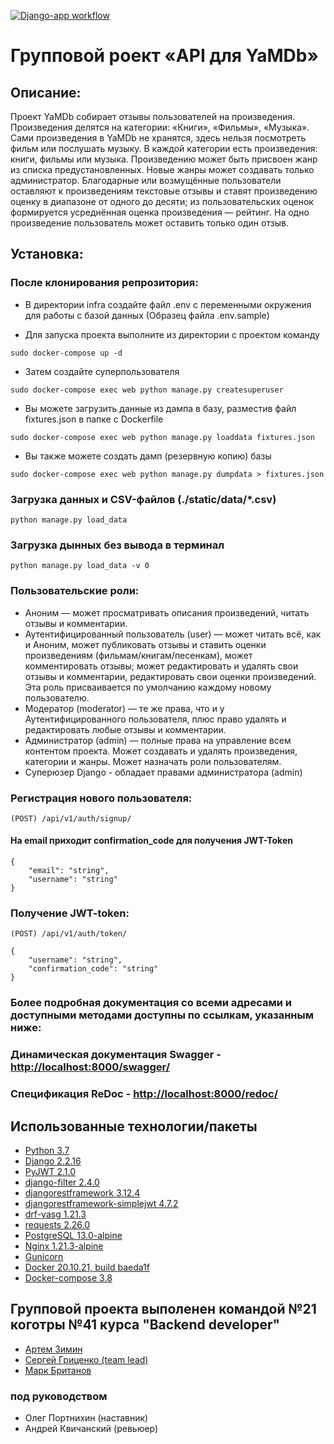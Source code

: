[![Django-app workflow](https://github.com/G1lza92/yamdb_final/actions/workflows/yamdb_workflow.yml/badge.svg)](https://github.com/G1lza92/yamdb_final/actions/workflows/yamdb_workflow.yml)

# Групповой роект «API для YaMDb»
## Описание:
Проект YaMDb собирает отзывы пользователей на произведения. Произведения делятся на категории: «Книги», «Фильмы», «Музыка».
Сами произведения в YaMDb не хранятся, здесь нельзя посмотреть фильм или послушать музыку.
В каждой категории есть произведения: книги, фильмы или музыка.
Произведению может быть присвоен жанр из списка предустановленных. Новые жанры может создавать только администратор.
Благодарные или возмущённые пользователи оставляют к произведениям текстовые отзывы и ставят произведению оценку в диапазоне от одного до десяти; из пользовательских оценок формируется усреднённая оценка произведения — рейтинг. На одно произведение пользователь может оставить только один отзыв.
## Установка:
### После клонирования репрозитория:
* В директории infra создайте файл .env с переменными окружения для работы с базой данных (Образец файла .env.sample)
>
* Для запуска проекта выполните из директории с проектом команду
>
```sudo docker-compose up -d```
>
* Затем создайте суперпользователя
>
```sudo docker-compose exec web python manage.py createsuperuser```
>
* Вы можете загрузить данные из дампа в базу, разместив файл fixtures.json в папке с Dockerfile
>
```sudo docker-compose exec web python manage.py loaddata fixtures.json```
>
* Вы также можете создать дамп (резервную копию) базы
>
```sudo docker-compose exec web python manage.py dumpdata > fixtures.json```
>
### Загрузка данных и CSV-файлов (./static/data/*.csv) 
```python manage.py load_data```
### Загрузка дынных без вывода в терминал
```python manage.py load_data -v 0```
>
### Пользовательские роли:
* Аноним — может просматривать описания произведений, читать отзывы и комментарии.
* Аутентифицированный пользователь (user) — может читать всё, как и Аноним, может публиковать отзывы и ставить оценки произведениям (фильмам/книгам/песенкам), может комментировать отзывы; может редактировать и удалять свои отзывы и комментарии, редактировать свои оценки произведений. Эта роль присваивается по умолчанию каждому новому пользователю.
* Модератор (moderator) — те же права, что и у Аутентифицированного пользователя, плюс право удалять и редактировать любые отзывы и комментарии.
* Администратор (admin) — полные права на управление всем контентом проекта. Может создавать и удалять произведения, категории и жанры. Может назначать роли пользователям.
* Суперюзер Django - обладает правами администратора (admin) 
>
### Регистрация нового пользователя:
```(POST) /api/v1/auth/signup/```
#### На email приходит confirmation_code для получения JWT-Token
```
{ 
    "email": "string",
    "username": "string"
}
```
>
### Получение JWT-token:
```(POST) /api/v1/auth/token/```
```
{
    "username": "string",
    "confirmation_code": "string"
}
```
### Более подробная документация со всеми адресами и доступными методами доступны по ссылкам, указанным ниже:
>
### Динамическая документация Swagger - [http://localhost:8000/swagger/](http://localhost:8000/swagger/)
>
### Спецификация ReDoc - [http://localhost:8000/redoc/](http://localhost:8000/redoc/)

## Использованные технологии/пакеты
* [Python 3.7](https://github.com/python)
* [Django 2.2.16](https://github.com/django/django)
* [PyJWT 2.1.0](https://github.com/jpadilla/pyjwt)
* [django-filter 2.4.0](https://github.com/carltongibson/django-filter)
* [djangorestframework 3.12.4](https://github.com/encode/django-rest-framework)
* [djangorestframework-simplejwt 4.7.2](https://github.com/jazzband/djangorestframework-simplejwt)
* [drf-yasg 1.21.3](https://github.com/axnsan12/drf-yasg)
* [requests 2.26.0](https://github.com/psf/requests)
* [PostgreSQL 13.0-alpine](https://github.com/postgres/postgres)
* [Nginx 1.21.3-alpine](https://www.nginx.com/)
* [Gunicorn](https://github.com/benoitc/gunicorn)
* [Docker 20.10.21, build baeda1f](https://github.com/docker)
* [Docker-compose 3.8](https://github.com/docker)

## Групповой проекта выполенен командой №21 коготры №41 курса "Backend developer"
* [Артем  Зимин](https://github.com/G1lza92)
* [Сергей Гриценко (team lead)](https://github.com/GritsenkoSerge/)
* [Марк Британов](https://github.com/M4rk-er)
### под руководством
* Олег Портнихин (наставник)
* Андрей Квичанский (ревьюер)
